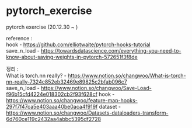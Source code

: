 # pytorch_exercise
pytorch exercise (20.12.30 ~ )

reference :  
hook - https://github.com/elliotwaite/pytorch-hooks-tutorial  
save_n_load - https://towardsdatascience.com/everything-you-need-to-know-about-saving-weights-in-pytorch-572651f3f8de

정리 :  
What is torch.nn really? - https://www.notion.so/changwoo/What-is-torch-nn-really-7324c852eb32469e89825c2bfab096c7  
save_n_load - https://www.notion.so/changwoo/Save-Load-f96b15cfd4224e018302cb2f93f628cf
hook - https://www.notion.so/changwoo/feature-map-hooks-297f7f47ca5e403aaa40be0aca4f919f
dataset - https://www.notion.so/changwoo/Datasets-dataloaders-transform-6d760ce119c2432aa4abbc5395df2728
